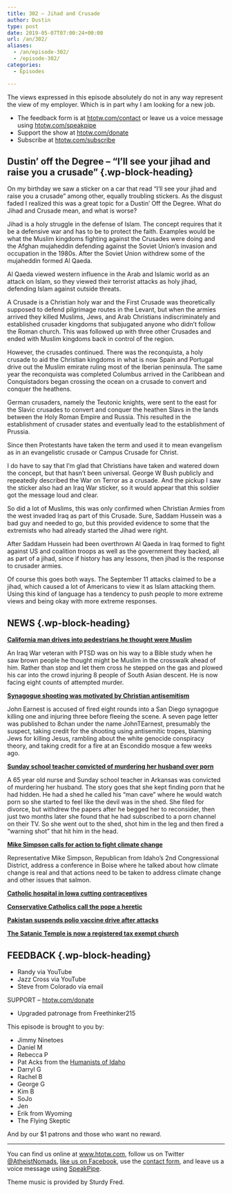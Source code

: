 ```yaml
---
title: 302 – Jihad and Crusade
author: Dustin
type: post
date: 2019-05-07T07:00:24+00:00
url: /an/302/
aliases:
  - /an/episode-302/
  - /episode-302/
categories:
  - Episodes

---
```

<div id="buzzsprout-player-10552807"></div><script src="https://www.buzzsprout.com/1983601/10552807-episode-302-jihad-and-crusade.js?container_id=buzzsprout-player-10552807&player=small" type="text/javascript" charset="utf-8"></script>

The views expressed in this episode absolutely do not in any way represent the view of my employer. Which is in part why I am looking for a new job.

<!--more-->

 * The feedback form is at [htotw.com/contact](https://htotw.com/contact) or leave us a voice message using <a href="https://htotw.com/speakpipe" target="_blank" rel="noopener noreferrer">htotw.com/speakpipe</a>
 * Support the show at <a href="https://htotw.com/donate" target="_blank" rel="noopener noreferrer">htotw.com/donate</a>
 * Subscribe at <a href="https://htotw.com/subscribe" target="_blank" rel="noopener noreferrer">htotw.com/subscribe</a>

## Dustin’ off the Degree &#8211; “I’ll see your jihad and raise you a crusade” {.wp-block-heading}

On my birthday we saw a sticker on a car that read “I’ll see your jihad and raise you a crusade” among other, equally troubling stickers. As the disgust faded I realized this was a great topic for a Dustin&#8217; Off the Degree. What do Jihad and Crusade mean, and what is worse?

Jihad is a holy struggle in the defense of Islam. The concept requires that it be a defensive war and has to be to protect the faith. Examples would be what the Muslim kingdoms fighting against the Crusades were doing and the Afghan mujaheddin defending against the Soviet Union’s invasion and occupation in the 1980s. After the Soviet Union withdrew some of the mujaheddin formed Al Qaeda.

Al Qaeda viewed western influence in the Arab and Islamic world as an attack on Islam, so they viewed their terrorist attacks as holy jihad, defending Islam against outside threats.

A Crusade is a Christian holy war and the First Crusade was theoretically supposed to defend pilgrimage routes in the Levant, but when the armies arrived they killed Muslims, Jews, and Arab Christians indiscriminately and established crusader kingdoms that subjugated anyone who didn’t follow the Roman church. This was followed up with three other Crusades and ended with Muslim kingdoms back in control of the region.

However, the crusades continued. There was the reconquista, a holy crusade to aid the Christian kingdoms in what is now Spain and Portugal drive out the Muslim emirate ruling most of the Iberian peninsula. The same year the reconquista was completed Columbus arrived in the Caribbean and Conquistadors began crossing the ocean on a crusade to convert and conquer the heathens.

German crusaders, namely the Teutonic knights, were sent to the east for the Slavic crusades to convert and conquer the heathen Slavs in the lands between the Holy Roman Empire and Russia. This resulted in the establishment of crusader states and eventually lead to the establishment of Prussia.

Since then Protestants have taken the term and used it to mean evangelism as in an evangelistic crusade or Campus Crusade for Christ.

I do have to say that I’m glad that Christians have taken and watered down the concept, but that hasn’t been universal. George W Bush publicly and repeatedly described the War on Terror as a crusade. And the pickup I saw the sticker also had an Iraq War sticker, so it would appear that this soldier got the message loud and clear.

So did a lot of Muslims, this was only confirmed when Christian Armies from the west invaded Iraq as part of this Crusade. Sure, Saddam Hussein was a bad guy and needed to go, but this provided evidence to some that the extremists who had already started the Jihad were right.

After Saddam Hussein had been overthrown Al Qaeda in Iraq formed to fight against US and coalition troops as well as the government they backed, all as part of a jihad, since if history has any lessons, then jihad is the response to crusader armies.

Of course this goes both ways. The September 11 attacks claimed to be a jihad, which caused a lot of Americans to view it as Islam attacking them. Using this kind of language has a tendency to push people to more extreme views and being okay with more extreme responses.

## NEWS {.wp-block-heading}

**[California man drives into pedestrians he thought were Muslim][1]**

An Iraq War veteran with PTSD was on his way to a Bible study when he saw brown people he thought might be Muslim in the crosswalk ahead of him. Rather than stop and let them cross he stepped on the gas and plowed his car into the crowd injuring 8 people of South Asian descent. He is now facing eight counts of attempted murder.

**[Synagogue shooting was motivated by Christian antisemitism][2]**

John Earnest is accused of fired eight rounds into a San Diego synagogue killing one and injuring three before fleeing the scene. A seven page letter was published to 8chan under the name JohnTEarnest, presumably the suspect, taking credit for the shooting using antisemitic tropes, blaming Jews for killing Jesus, rambling about the white genocide conspiracy theory, and taking credit for a fire at an Escondido mosque a few weeks ago.

**[Sunday school teacher convicted of murdering her husband over porn][3]**

A 65 year old nurse and Sunday school teacher in Arkansas was convicted of murdering her husband. The story goes that she kept finding porn that he had hidden. He had a shed he called his “man cave” where he would watch porn so she started to feel like the devil was in the shed. She filed for divorce, but withdrew the papers after he begged her to reconsider, then just two months later she found that he had subscribed to a porn channel on their TV. So she went out to the shed, shot him in the leg and then fired a “warning shot” that hit him in the head.

**[Mike Simpson calls for action to fight climate change][4]**

Representative Mike Simpson, Republican from Idaho’s 2nd Congressional District, address a conference in Boise where he talked about how climate change is real and that actions need to be taken to address climate change and other issues that salmon.

**[Catholic hospital in Iowa cutting contraceptives][5]**

**[Conservative Catholics call the pope a heretic][6]**

**[Pakistan suspends polio vaccine drive after attacks][7]**

**[The Satanic Temple is now a registered tax exempt church][8]**

## FEEDBACK {.wp-block-heading}

  * Randy via YouTube
  * Jazz Cross via YouTube
  * Steve from Colorado via email

SUPPORT &#8211; [htotw.com/donate][9] 

  * Upgraded patronage from Freethinker215

This episode is brought to you by:

  * Jimmy Ninetoes
  * Daniel M
  * Rebecca P
  * Pat Acks from the <a href="https://www.humanistsofidaho.org" target="_blank" rel="noopener noreferrer">Humanists of Idaho</a>
  * Darryl G
  * Rachel B
  * George G
  * Kim B
  * SoJo
  * Jen
  * Erik from Wyoming
  * The Flying Skeptic

And by our $1 patrons and those who want no reward.

<hr class="wp-block-separator" />

You can find us online at <a href="https://www.htotw.com/" target="_blank" rel="noopener noreferrer">www.htotw.com</a>, follow us on Twitter <a href="https://htotw.com/twitter" target="_blank" rel="noopener noreferrer">@AtheistNomads</a>, <a href="https://htotw.com/facebook" target="_blank" rel="noopener noreferrer">like us on Facebook</a>, use the [contact form](https://htotw.com/contact), and leave us a voice message using <a href="https://htotw.com/speakpipe" target="_blank" rel="noopener noreferrer">SpeakPipe</a>.

Theme music is provided by Sturdy Fred.

 [1]: https://www.chicagotribune.com/news/nationworld/ct-california-pedestrians-hit-20190426-story.html
 [2]: https://www.independent.co.uk/news/world/americas/san-diego-synagogue-shooting-gunman-john-earnest-christian-antisemitism-a8895951.html
 [3]: https://www.nbcnews.com/news/us-news/sunday-school-teacher-convicted-murdering-her-husband-watching-porn-n998206
 [4]: https://grist.org/article/republican-rep-mike-simpson-its-my-party-and-ill-fight-climate-change-if-i-want-to/
 [5]: https://rewire.news/article/2019/04/23/a-catholic-hospital-in-iowa-offered-contraception-for-decades-then-the-bishop-found-out/
 [6]: https://thehill.com/policy/international/441558-catholic-conservatives-say-pope-francis-is-a-heretic-causing-one-of-the
 [7]: https://www.dw.com/en/pakistan-suspends-polio-vaccine-drive-after-health-worker-attacks/a-48510718
 [8]: https://www.patheos.com/blogs/infernal/2019/04/the-satanic-temple-is-now-a-registered-tax-exempt-church/
 [9]: https://htotw.com/donate